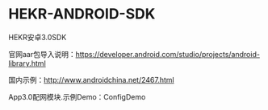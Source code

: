 # HEKR-ANDROID-SDK

HEKR安卓3.0SDK

官网aar包导入说明：https://developer.android.com/studio/projects/android-library.html

国内示例：http://www.androidchina.net/2467.html

App3.0配网模块.示例Demo：ConfigDemo

